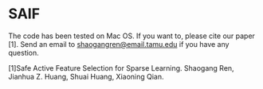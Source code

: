 # SAIF

The code has been tested on Mac OS.  If you want to, please cite our paper [1]. Send an email to shaogangren@email.tamu.edu if you have any question. 

[1]Safe Active Feature Selection for Sparse Learning.
Shaogang Ren, Jianhua Z. Huang, Shuai Huang, Xiaoning Qian.
